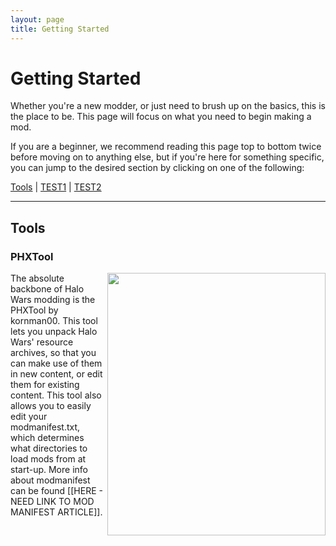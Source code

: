 ```yaml
---
layout: page
title: Getting Started
---
```


# Getting Started
Whether you're a new modder, or just need to brush up on the basics, this is the place to be.
This page will focus on what you need to begin making a mod. 

If you are a beginner, we recommend reading this page top to bottom twice before moving on to anything else, but if you're here for something specific, you can jump to the desired section by clicking on one of the following:

[Tools](#ToolsHeader) | [TEST1](#) | [TEST2](#)

***

<a name="ToolsHeader"></a>
## Tools
### PHXTool
<img align="right" width="349" height="420" src="https://github.com/HaloWarsModding/HaloWarsModding.github.io/blob/master/assets/images/phxtool.png?raw=true">
The absolute backbone of Halo Wars modding is the PHXTool by kornman00. This tool lets you unpack Halo Wars' resource archives, so that you can make use of them in new content, or edit them for existing content. This tool also allows you to easily edit your modmanifest.txt, which determines what directories to load mods from at start-up. More info about modmanifest can be found [[HERE - NEED LINK TO MOD MANIFEST ARTICLE]].
